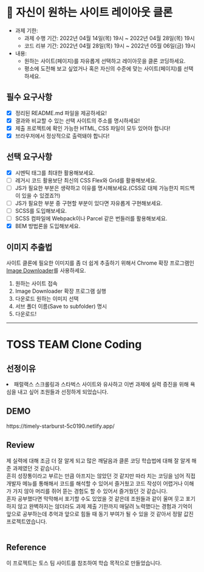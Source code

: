 # 📌 자신이 원하는 사이트 레이아웃 클론

- 과제 기한:
  - 과제 수행 기간: 2022년 04월 14일(목) 19시 ~ 2022년 04월 28일(목) 19시
  - 코드 리뷰 기간: 2022년 04월 28일(목) 19시 ~ 2022년 05월 06일(금) 19시
- 내용:
  - 원하는 사이트(페이지)를 자유롭게 선택하고 레이아웃을 클론 코딩하세요.
  - 평소에 도전해 보고 싶었거나 혹은 자신의 수준에 맞는 사이트(페이지)를 선택하세요.

## 필수 요구사항

- [X] 정리된 README.md 파일을 제공하세요!
- [X] 결과와 비교할 수 있는 선택 사이트의 주소를 명시하세요!
- [X] 제출 프로젝트에 확인 가능한 HTML, CSS 파일이 모두 있어야 합니다!
- [X] 브라우저에서 정상적으로 출력돼야 합니다!

## 선택 요구사항

- [X] 시멘틱 태그를 최대한 활용해보세요.
- [ ] 레거시 코드 활용보단 최신의 CSS Flex와 Grid를 활용해보세요.
- [ ] JS가 필요한 부분은 생략하고 이유를 명시해보세요.(CSS로 대체 가능한지 피드백이 있을 수 있겠죠?!)
- [ ] JS가 필요한 부분 중 구현할 부분이 있다면 자유롭게 구현해보세요.
- [ ] SCSS를 도입해보세요.
- [ ] SCSS 컴파일에 Webpack이나 Parcel 같은 번들러를 활용해보세요.
- [X] BEM 방법론을 도입해보세요.

## 이미지 추출법

사이트 클론에 필요한 이미지를 좀 더 쉽게 추출하기 위해서 Chrome 확장 프로그램인 [Image Downloader](https://chrome.google.com/webstore/detail/image-downloader/cnpniohnfphhjihaiiggeabnkjhpaldj?hl=ko)를 사용하세요.

1. 원하는 사이트 접속
1. Image Downloader 확장 프로그램 실행
1. 다운로드 원하는 이미지 선택
1. 서브 폴더 이름(Save to subfolder) 명시
1. 다운로드!

<hr/>

<h1>TOSS TEAM Clone Coding</h1>

<h2>선정이유</h2>
<li>패럴랙스 스크롤링과 스타벅스 사이트와 유사하고 
이번 과제에 실력 증진을 위해 욕심을 내고 싶어 조원들과 선정하게 되었습니다.

<br/>
<h2>DEMO</h2>
https://timely-starburst-5c0190.netlify.app/

<br/>
<h2>Review</h2>
제 실력에 대해 조금 더 잘 알게 되고 많은 깨달음과 클론 코딩 학습법에 대해 잘 알게 해 준 과제였던 것 같습니다. <br/>
흔히 성장통이라고 부르는 만큼 아프지는 않았던 것 같지만 따라 치는 코딩을 넘어 직접 개발자 메뉴를 통해해서 코드를 해석할 수 있어서 즐거웠고 코드 작성이 어렵거나 이해가 가지 않아 머리를 쥐어 뜯는 경험도 할 수 있어서 즐거웠던 것 같습니다. <br/>
혼자 공부했다면 막막해서 포기할 수도 있었을 것 같은데 조원들과 같이 울며 웃고 포기하지 않고 완벽하지는 않더라도 과제 제출 기한까지 매달려 노력했다는 경험과 기억이 앞으로 공부하는데 추억과 앞으로 힘들 때 동기 부여가 될 수 있을 것 같아서 정말 값진 프로젝트였습니다.
<br/>
<br/>

<h2>Reference</h2>
이 프로젝트는 토스 팀 사이트를 참조하여 학습 목적으로 만들었습니다.